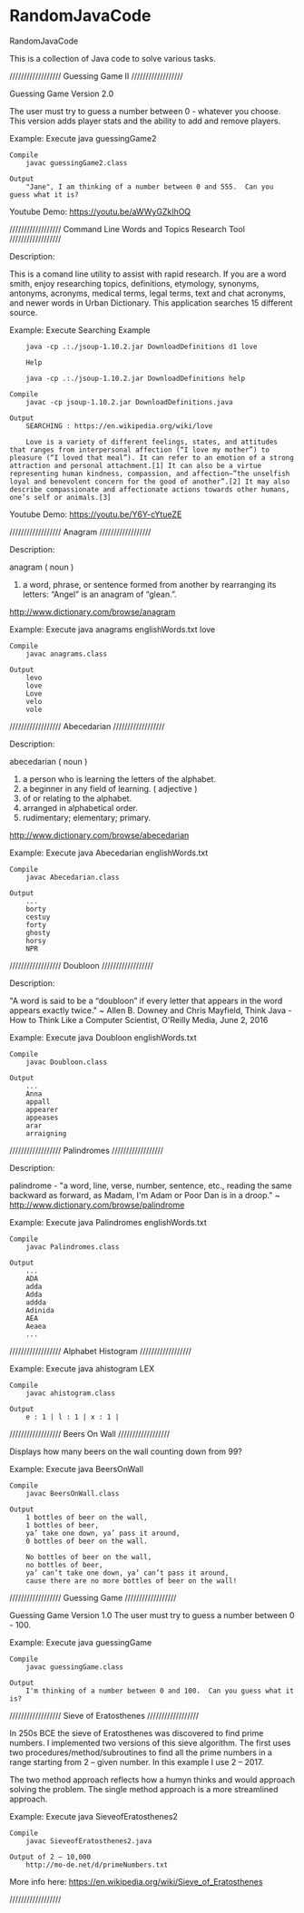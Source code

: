 # RandomJavaCode
RandomJavaCode

This is a collection of Java code to solve various tasks.


////////////////// Guessing Game II //////////////////

Guessing Game Version 2.0

The user must try to guess a number between 0 -  whatever you choose.  This version adds player stats and the ability to add and remove players.

Example: 
	Execute
		java guessingGame2

	Compile
		javac guessingGame2.class

	Output 
		"Jane", I am thinking of a number between 0 and 555.  Can you guess what it is?

Youtube Demo: https://youtu.be/aWWyGZkIhOQ

////////////////// Command Line Words and Topics Research Tool  //////////////////

Description:

This is a comand line utility to assist with rapid research. If you are a word smith, enjoy researching topics, definitions, etymology, synonyms, antonyms, acronyms, medical terms, legal terms, text and chat acronyms, and newer words in Urban Dictionary. This application searches 15 different source.

Example: 
	Execute
		Searching Example

		java -cp .:./jsoup-1.10.2.jar DownloadDefinitions d1 love

		Help

		java -cp .:./jsoup-1.10.2.jar DownloadDefinitions help	

	Compile
		javac -cp jsoup-1.10.2.jar DownloadDefinitions.java

	Output 
		SEARCHING : https://en.wikipedia.org/wiki/love

		Love is a variety of different feelings, states, and attitudes that ranges from interpersonal affection (“I love my mother”) to pleasure (“I loved that meal”). It can refer to an emotion of a strong attraction and personal attachment.[1] It can also be a virtue representing human kindness, compassion, and affection—”the unselfish loyal and benevolent concern for the good of another”.[2] It may also describe compassionate and affectionate actions towards other humans, one’s self or animals.[3]

Youtube Demo: https://youtu.be/Y6Y-cYtueZE

////////////////// Anagram  //////////////////

Description:

anagram ( noun )
1. a word, phrase, or sentence formed from another by rearranging its letters: “Angel” is an anagram of “glean.”.

http://www.dictionary.com/browse/anagram

Example: 
	Execute
		java anagrams englishWords.txt love

	Compile
		javac anagrams.class

	Output 
		levo
		love
		Love
		velo
		vole


////////////////// Abecedarian  //////////////////

Description:

abecedarian ( noun )
1. a person who is learning the letters of the alphabet.
2. a beginner in any field of learning.
( adjective )
3. of or relating to the alphabet.
4. arranged in alphabetical order.
5. rudimentary; elementary; primary.

http://www.dictionary.com/browse/abecedarian

Example: 
	Execute
		java Abecedarian englishWords.txt

	Compile
		javac Abecedarian.class

	Output 
		...
		borty 
		cestuy
		forty
		ghosty
		horsy
		NPR

////////////////// Doubloon  //////////////////

Description:

"A word is said to be a “doubloon” if every letter that appears in the word appears
exactly twice." ~ Allen B. Downey and Chris Mayfield, Think Java - How to Think Like a Computer Scientist, O'Reilly Media, June 2, 2016 

Example: 
	Execute
		java Doubloon englishWords.txt

	Compile
		javac Doubloon.class

	Output 
		...
		Anna
		appall
		appearer
		appeases
		arar
		arraigning


////////////////// Palindromes  //////////////////

Description:

palindrome - "a word, line, verse, number, sentence, etc., reading the same backward as forward, as Madam, I'm Adam or Poor Dan is in a droop." ~ http://www.dictionary.com/browse/palindrome

Example: 
	Execute
		java Palindromes englishWords.txt

	Compile
		javac Palindromes.class

	Output 
		...
		ADA
		adda
		Adda
		addda
		Adinida
		AEA
		Aeaea
		...


////////////////// Alphabet Histogram  //////////////////

Example: 
	Execute
		java ahistogram LEX

	Compile
		javac ahistogram.class

	Output 
		e : 1 | l : 1 | x : 1 |

////////////////// Beers On Wall //////////////////

Displays how many beers on the wall counting down from 99?

Example: 
	Execute
		java BeersOnWall

	Compile
		javac BeersOnWall.class

	Output 
		1 bottles of beer on the wall,
		1 bottles of beer,
		ya’ take one down, ya’ pass it around,
		0 bottles of beer on the wall. 
		
		No bottles of beer on the wall,
		no bottles of beer,
		ya’ can’t take one down, ya’ can’t pass it around,
		cause there are no more bottles of beer on the wall!

////////////////// Guessing Game //////////////////

Guessing Game Version 1.0
The user must try to guess a number between 0 - 100.

Example: 
	Execute
		java guessingGame

	Compile
		javac guessingGame.class

	Output 
		I'm thinking of a number between 0 and 100.  Can you guess what it is?


////////////////// Sieve of Eratosthenes //////////////////

In 250s BCE the sieve of Eratosthenes was discovered to find prime numbers.  I implemented two versions of this sieve algorithm.  The first uses two procedures/method/subroutines to find all the prime numbers in a range starting from 2 – given number.  In this example I use 2 – 2017.

The two method approach reflects how a humyn thinks and would approach solving the problem.  The single method approach is a more streamlined approach. 

Example: 
	Execute
		java SieveofEratosthenes2

	Compile
		javac SieveofEratosthenes2.java

	Output of 2 – 10,000
		http://mo-de.net/d/primeNumbers.txt

More info here:  https://en.wikipedia.org/wiki/Sieve_of_Eratosthenes


//////////////////



